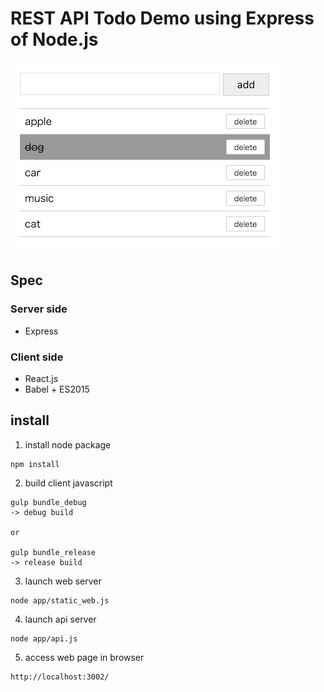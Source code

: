 # REST API Todo Demo using Express of Node.js

![snapshot](./readme_imgs/snapshot.png)


## Spec


### Server side

* Express

### Client side

* React.js
* Babel + ES2015


## install

1) install node package

```
npm install
```

2) build client javascript

```
gulp bundle_debug
-> debug build

or

gulp bundle_release
-> release build
```

3) launch web server

```
node app/static_web.js
```

4) launch api server

```
node app/api.js
```

5) access web page in browser

```
http://localhost:3002/
```







